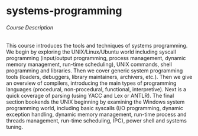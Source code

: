 # systems-programming

###### Course Description
This course introduces the tools and techniques of systems programming.  We begin by exploring the UNIX/Linux/Ubuntu world including syscall programming (input/output programming, process management, dynamic memory management, run-time scheduling), UNIX commands, shell programming and libraries. Then we cover generic system programming tools (loaders, debuggers, library maintainers, archivers, etc.). Then we give an overview of compilers, introducing the main types of programming languages (procedural, non-procedural, functional, interpretive). Next is a quick coverage of parsing (using YACC and Lex or ANTLR). The final section bookends the UNIX beginning by examining the Windows system programming world, including basic syscalls (I/O programming, dynamic exception handling, dynamic memory management, run-time process and threads management, run-time scheduling, IPC), power shell and systems tuning.
